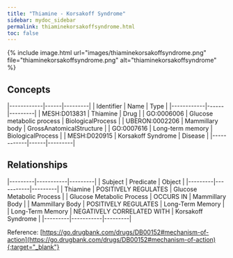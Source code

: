 ```yaml
---
title: "Thiamine - Korsakoff Syndrome"
sidebar: mydoc_sidebar
permalink: thiaminekorsakoffsyndrome.html
toc: false 
---
```


{% include image.html url="images/thiaminekorsakoffsyndrome.png" file="thiaminekorsakoffsyndrome.png" alt="thiaminekorsakoffsyndrome" %}

## Concepts

|------------|------|---------|
| Identifier | Name | Type    |
|------------|------|---------|
| MESH:D013831 | Thiamine | Drug |
| GO:0006006 | Glucose metabolic process | BiologicalProcess |
| UBERON:0002206 | Mammillary body | GrossAnatomicalStructure |
| GO:0007616 | Long-term memory | BiologicalProcess |
| MESH:D020915 | Korsakoff Syndrome | Disease |
|------------|------|---------|

## Relationships

|---------|-----------|---------|
| Subject | Predicate | Object  |
|---------|-----------|---------|
| Thiamine | POSITIVELY REGULATES | Glucose Metabolic Process |
| Glucose Metabolic Process | OCCURS IN | Mammillary Body |
| Mammillary Body | POSITIVELY REGULATES | Long-Term Memory |
| Long-Term Memory | NEGATIVELY CORRELATED WITH | Korsakoff Syndrome |
|---------|-----------|---------|

Reference: [https://go.drugbank.com/drugs/DB00152#mechanism-of-action](https://go.drugbank.com/drugs/DB00152#mechanism-of-action){:target="_blank"}